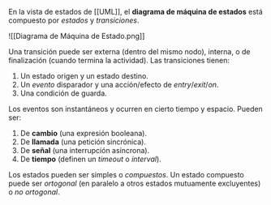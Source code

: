 En la vista de estados de [[UML]], el **diagrama de máquina de estados** está compuesto por *estados* y *transiciones*.

![[Diagrama de Máquina de Estado.png]]

Una transición puede ser externa (dentro del mismo nodo), interna, o de finalización (cuando termina la actividad). Las transiciones tienen:

1. Un estado origen y un estado destino.
2. Un *evento* disparador y una acción/efecto de *entry*/*exit*/*on*.
3. Una condición de guarda.

Los eventos son instantáneos y ocurren en cierto tiempo y espacio. Pueden ser:

1. De **cambio** (una expresión booleana).
2. De **llamada** (una petición sincrónica).
3. De **señal** (una interrupción asíncrona).
4. De **tiempo** (definen un *timeout* o *interval*).

Los estados pueden ser simples o *compuestos*. Un estado compuesto puede ser *ortogonal* (en paralelo a otros estados mutuamente excluyentes) o *no ortogonal*.
